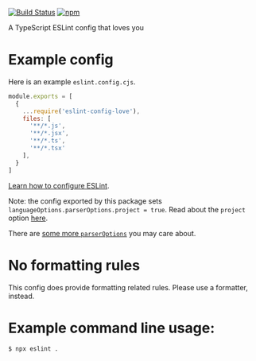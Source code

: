 [![Build Status](https://github.com/mightyiam/eslint-config-love/actions/workflows/ci.yaml/badge.svg)](https://github.com/mightyiam/eslint-config-love/actions/workflows/ci.yaml)
[![npm](https://img.shields.io/npm/v/eslint-config-love)](https://www.npmjs.com/package/eslint-config-love)

A TypeScript ESLint config that loves you

# Example config

Here is an example `eslint.config.cjs`.

```js
module.exports = [
  {
    ...require('eslint-config-love'),
    files: [
      '**/*.js',
      '**/*.jsx',
      '**/*.ts',
      '**/*.tsx'
    ],
  }
]
```

[Learn how to configure ESLint](https://eslint.org/docs/latest/use/configure/).

Note: the config exported by this package sets `languageOptions.parserOptions.project = true`.
Read about the `project` option [here](https://github.com/typescript-eslint/typescript-eslint/blob/master/packages/parser/README.md#configuration).

There are [some more `parserOptions`](https://github.com/typescript-eslint/typescript-eslint/blob/master/packages/parser/README.md#configuration) you may care about.

# No formatting rules

This config does provide formatting related rules.
Please use a formatter, instead.

# Example command line usage:

```
$ npx eslint .
```
